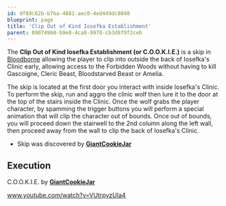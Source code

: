 ```yaml
---
id: df89c62b-b7ba-4881-aec0-4ed449dc8040
blueprint: page
title: 'Clip Out of Kind Iosefka Establishment'
parent: 09074960-b9e0-4ca8-9978-cb3d8f9f2ceb
---
```

The **Clip Out of Kind Iosefka Establishment (or C.O.O.K.I.E.)** is a skip in [Bloodborne](/bloodborne) allowing the player to clip into outside the back of Iosefka's Clinic early, allowing access to the Forbidden Woods without having to kill Gascoigne, Cleric Beast, Bloodstarved Beast or Amelia.

The skip is located at the first door you interact with inside Iosefka's Clinic. To perform the skip, run and aggro the clinic wolf then lure it to the door at the top of the stairs inside the Clinic. Once the wolf grabs the player character, by spamming the trigger buttons you will perform a special animation that will clip the character out of bounds. Once out of bounds, you will proceed down the stairwell to the 2nd column along the left wall, then proceed away from the wall to clip the back of Iosefka's Clinic.

- Skip was discovered by [**GiantCookieJar**](https://www.twitch.tv/giantcookiejar)

## Execution

C.O.O.K.I.E. by [**GiantCookieJar**](https://www.youtube.com/channel/UCJ3sL2bDfLh8rt-BNIgvdrA)

www.youtube.com/watch?v=VUtrpyzUIa4

